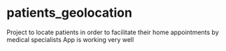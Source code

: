 # patients_geolocation
Project to locate patients in order to facilitate their home appointments by medical specialists
App is working very well
